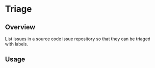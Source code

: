 # Triage

## Overview

List issues in a source code issue repository so that they can be triaged with
labels.

## Usage

